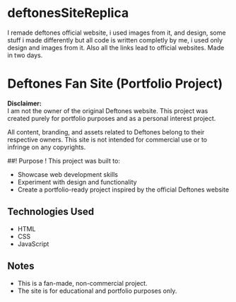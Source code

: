 # deftonesSiteReplica
I remade deftones official website, i used images from it, and design, some stuff i made differently but all code is written completly by me, i used only design and images from it. Also all the links lead to official websites. Made in two days. 

# Deftones Fan Site (Portfolio Project)

**Disclaimer:**  
I am not the owner of the original Deftones website. This project was created purely for portfolio purposes and as a personal interest project.  

All content, branding, and assets related to Deftones belong to their respective owners. This site is not intended for commercial use or to infringe on any copyrights.  

##! Purpose !
This project was built to:  
- Showcase web development skills  
- Experiment with design and functionality  
- Create a portfolio-ready project inspired by the official Deftones website  

## Technologies Used
- HTML  
- CSS  
- JavaScript    

## Notes
- This is a fan-made, non-commercial project.  
- The site is for educational and portfolio purposes only.  
